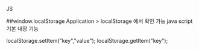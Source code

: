 JS

##window.localStorage
Application > localStorage 에서 확인 가능
java script 기본 내장 기능

localStorage.setItem("key","value");
localStorage.getItem("key");